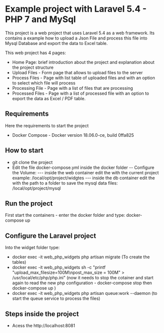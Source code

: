 # Example project with Laravel 5.4 - PHP 7 and MySql

This project is a web project that uses Laravel 5.4 as a web framework. Its contains a example how to upload a Json File and process this file into Mysql Database and export the data to Excel table. 

This web project has 4 pages:
- Home Page: brief introduction about the project and explanation about the project structure
- Upload Files - Form page that allows to upload files to the server
- Process Files - Page with list table of uploaded files and with an option to select which file will process
- Processing File - Page with a list of files that are processing
- Processed Files - Page with a list of processed file with an option to export the data as Excel / PDF table.

## Requirements

Here the requirements to start the project

- Docker Compose - Docker version 18.06.0-ce, build 0ffa825

## How to start

- git clone the project 
- Edit the file docker-compose.yml inside the docker folder
 -- Configure the Volume: 
 --- inside the web container edit the <project-folder> with the current project example: /local/opt/project/widgtes
 --- inside the db container edit the <mysql-folder> with the path to a folder to save the mysql data files: /local/opt/project/mysql

## Run the project

First start the containers - enter the docker folder and type: docker-compose up

## Configure the Laravel project

Into the widget folder type: 
- docker exec -it web_php_widgets php artisan migrate (To create the tables)
- docker exec -it web_php_widgets sh -c "printf \"upload_max_filesize=100M\npost_max_size = 100M\" > /usr/local/etc/php/php.ini"
(now it needs to stop the cotainer and start again to read the new php configuration - docker-compose stop then docker-compose up )
- docker exec -it web_php_widgets php artisan queue:work --daemon (to start the queue service to process the files)

## Steps inside the project
- Acess the http://localhost:8081


